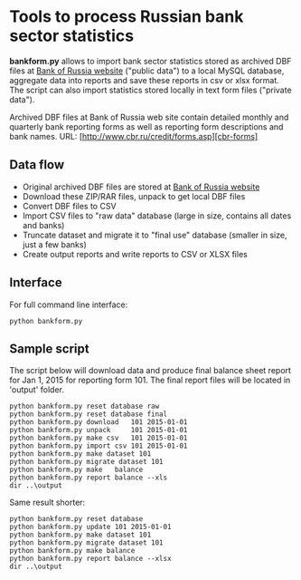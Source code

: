 # Tools to process Russian bank sector statistics 

**bankform.py** allows to import bank sector statistics stored as archived DBF files at [Bank of Russia website][cbr-forms] ("public data") to a local MySQL database, aggregate data into reports and save these reports in csv or xlsx format. The script can also import statistics stored locally in text form files ("private data"). 

Archived DBF files at Bank of Russia web site contain detailed monthly and quarterly bank reporting forms as well as reporting form descriptions and bank names. URL: [http://www.cbr.ru/credit/forms.asp][cbr-forms] 

[cbr-forms]: http://www.cbr.ru/credit/forms.asp

## Data flow 

- Original archived DBF files are stored at [Bank of Russia website][cbr-forms]
- Download these ZIP/RAR files, unpack to get local DBF files
- Convert DBF files to CSV 
- Import CSV files to "raw data" database (large in size, contains all dates and banks)
- Truncate dataset and migrate it to "final use" database (smaller in size, just a few banks)
- Create output reports and write reports to CSV or XLSX files

## Interface

For full command line interface: 
```
python bankform.py 
```

## Sample script
The script below will download data and produce final balance sheet report for Jan 1, 2015 for reporting form 101. The final report files will be located in 'output' folder.

```
python bankform.py reset database raw
python bankform.py reset database final    
python bankform.py download   101 2015-01-01
python bankform.py unpack     101 2015-01-01
python bankform.py make csv   101 2015-01-01
python bankform.py import csv 101 2015-01-01
python bankform.py make dataset 101  
python bankform.py migrate dataset 101        
python bankform.py make   balance
python bankform.py report balance --xls
dir ..\output

```

Same result shorter:

```
python bankform.py reset database 
python bankform.py update 101 2015-01-01
python bankform.py make dataset 101  
python bankform.py migrate dataset 101        
python bankform.py make balance
python bankform.py report balance --xlsx
dir ..\output

```
